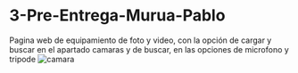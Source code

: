 # 3-Pre-Entrega-Murua-Pablo
Pagina web de equipamiento de foto y video, con la opción de cargar y buscar en el apartado camaras y de buscar, en las opciones de microfono y tripode
![camara](https://github.com/muruapablo/3--Pre-Entrega-Murua-Pablo/assets/133605578/2165560e-404e-4dfc-9826-cce183dc0b58)
